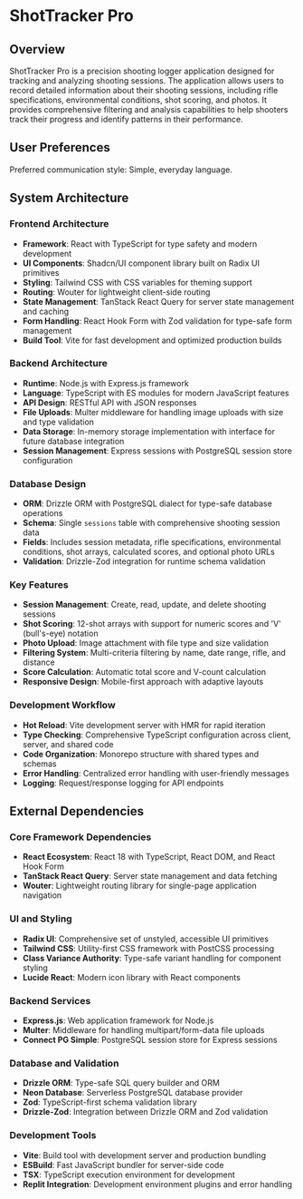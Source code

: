 # ShotTracker Pro

## Overview

ShotTracker Pro is a precision shooting logger application designed for tracking and analyzing shooting sessions. The application allows users to record detailed information about their shooting sessions, including rifle specifications, environmental conditions, shot scoring, and photos. It provides comprehensive filtering and analysis capabilities to help shooters track their progress and identify patterns in their performance.

## User Preferences

Preferred communication style: Simple, everyday language.

## System Architecture

### Frontend Architecture
- **Framework**: React with TypeScript for type safety and modern development
- **UI Components**: Shadcn/UI component library built on Radix UI primitives
- **Styling**: Tailwind CSS with CSS variables for theming support
- **Routing**: Wouter for lightweight client-side routing
- **State Management**: TanStack React Query for server state management and caching
- **Form Handling**: React Hook Form with Zod validation for type-safe form management
- **Build Tool**: Vite for fast development and optimized production builds

### Backend Architecture
- **Runtime**: Node.js with Express.js framework
- **Language**: TypeScript with ES modules for modern JavaScript features
- **API Design**: RESTful API with JSON responses
- **File Uploads**: Multer middleware for handling image uploads with size and type validation
- **Data Storage**: In-memory storage implementation with interface for future database integration
- **Session Management**: Express sessions with PostgreSQL session store configuration

### Database Design
- **ORM**: Drizzle ORM with PostgreSQL dialect for type-safe database operations
- **Schema**: Single `sessions` table with comprehensive shooting session data
- **Fields**: Includes session metadata, rifle specifications, environmental conditions, shot arrays, calculated scores, and optional photo URLs
- **Validation**: Drizzle-Zod integration for runtime schema validation

### Key Features
- **Session Management**: Create, read, update, and delete shooting sessions
- **Shot Scoring**: 12-shot arrays with support for numeric scores and 'V' (bull's-eye) notation
- **Photo Upload**: Image attachment with file type and size validation
- **Filtering System**: Multi-criteria filtering by name, date range, rifle, and distance
- **Score Calculation**: Automatic total score and V-count calculation
- **Responsive Design**: Mobile-first approach with adaptive layouts

### Development Workflow
- **Hot Reload**: Vite development server with HMR for rapid iteration
- **Type Checking**: Comprehensive TypeScript configuration across client, server, and shared code
- **Code Organization**: Monorepo structure with shared types and schemas
- **Error Handling**: Centralized error handling with user-friendly messages
- **Logging**: Request/response logging for API endpoints

## External Dependencies

### Core Framework Dependencies
- **React Ecosystem**: React 18 with TypeScript, React DOM, and React Hook Form
- **TanStack React Query**: Server state management and data fetching
- **Wouter**: Lightweight routing library for single-page application navigation

### UI and Styling
- **Radix UI**: Comprehensive set of unstyled, accessible UI primitives
- **Tailwind CSS**: Utility-first CSS framework with PostCSS processing
- **Class Variance Authority**: Type-safe variant handling for component styling
- **Lucide React**: Modern icon library with React components

### Backend Services
- **Express.js**: Web application framework for Node.js
- **Multer**: Middleware for handling multipart/form-data file uploads
- **Connect PG Simple**: PostgreSQL session store for Express sessions

### Database and Validation
- **Drizzle ORM**: Type-safe SQL query builder and ORM
- **Neon Database**: Serverless PostgreSQL database provider
- **Zod**: TypeScript-first schema validation library
- **Drizzle-Zod**: Integration between Drizzle ORM and Zod validation

### Development Tools
- **Vite**: Build tool with development server and production bundling
- **ESBuild**: Fast JavaScript bundler for server-side code
- **TSX**: TypeScript execution environment for development
- **Replit Integration**: Development environment plugins and error handling
